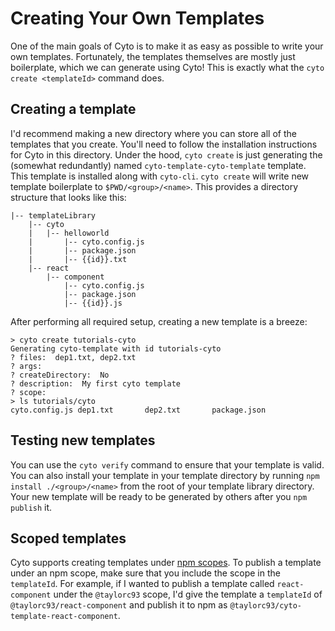 # Creating Your Own Templates

One of the main goals of Cyto is to make it as easy as possible to write your own templates. Fortunately, the templates themselves are mostly just boilerplate, which we can generate using Cyto! This is exactly what the `cyto create <templateId>` command does.

## Creating a template

I'd recommend making a new directory where you can store all of the templates that you create. You'll need to follow the installation instructions for Cyto in this directory. Under the hood, `cyto create` is just generating the (somewhat redundantly) named `cyto-template-cyto-template` template. This template is installed along with `cyto-cli`. `cyto create` will write new template boilerplate to `$PWD/<group>/<name>`. This provides a directory structure that looks like this:

```
|-- templateLibrary
    |-- cyto
    |   |-- helloworld
    |       |-- cyto.config.js
    |       |-- package.json
    |       |-- {{id}}.txt
    |-- react
        |-- component
            |-- cyto.config.js
            |-- package.json
            |-- {{id}}.js
```

After performing all required setup, creating a new template is a breeze:

```
> cyto create tutorials-cyto
Generating cyto-template with id tutorials-cyto
? files:  dep1.txt, dep2.txt
? args:
? createDirectory:  No
? description:  My first cyto template
? scope:
> ls tutorials/cyto
cyto.config.js dep1.txt       dep2.txt       package.json
```

## Testing new templates

You can use the `cyto verify` command to ensure that your template is valid. You can also install your template in your template directory by running `npm install ./<group>/<name>` from the root of your template library directory. Your new template will be ready to be generated by others after you `npm publish` it.

## Scoped templates

Cyto supports creating templates under [npm scopes](https://docs.npmjs.com/misc/scope). To publish a template under an npm scope, make sure that you include the scope in the `templateId`. For example, if I wanted to publish a template called `react-component` under the `@taylorc93` scope, I'd give the template a `templateId` of `@taylorc93/react-component` and publish it to npm as `@taylorc93/cyto-template-react-component`.